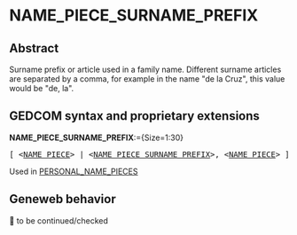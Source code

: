 ﻿<!-- licence GPL V2, cf https://github.com/TitiFix/geneweb -->
# NAME_PIECE_SURNAME_PREFIX
## Abstract
Surname prefix or article used in a family name. Different surname articles are separated by a comma,
for example in the name "de la Cruz", this value would be "de, la".


## GEDCOM syntax and proprietary extensions

**NAME_PIECE_SURNAME_PREFIX**:={Size=1:30}
<pre>
[ &lt;<a href=Ged.NAME_PIECE.md>NAME_PIECE</a>&gt; | &lt;<a href=Ged.NAME_PIECE_SURNAME_PREFIX.md>NAME_PIECE_SURNAME_PREFIX</a>&gt;, &lt;<a href=Ged.NAME_PIECE.md>NAME_PIECE</a>&gt; ]
</pre>
Used in <a href=Ged.PERSONAL_NAME_PIECES.md>PERSONAL_NAME_PIECES</a><br />


## Geneweb behavior



🚧 to be continued/checked

